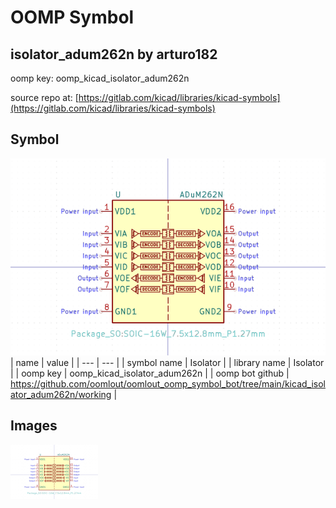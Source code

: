 # OOMP Symbol  
## isolator_adum262n  by arturo182  
  
oomp key: oomp_kicad_isolator_adum262n  
  
source repo at: [https://gitlab.com/kicad/libraries/kicad-symbols](https://gitlab.com/kicad/libraries/kicad-symbols)  
## Symbol  
  
[![working.png](working_600.png)](working.png)  
| name | value | 
| --- | --- | 
| symbol name | Isolator | 
| library name | Isolator | 
| oomp key | oomp_kicad_isolator_adum262n | 
| oomp bot github | https://github.com/oomlout/oomlout_oomp_symbol_bot/tree/main/kicad_isolator_adum262n/working | 
## Images  
  
[![working.png](working_140.png)](working.png)  
